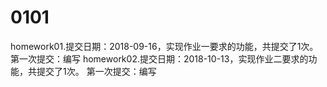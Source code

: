 # 0101
homework01.提交日期：2018-09-16，实现作业一要求的功能，共提交了1次。
第一次提交：编写
homework02.提交日期：2018-10-13，实现作业二要求的功能，共提交了1次。
第一次提交：编写
